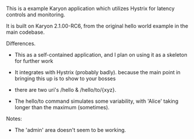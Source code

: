 This is a example Karyon application which utilizes Hystrix for latency controls and monitoring.

It is built on Karyon 2.1.00-RC6, from the original hello world example in the main codebase.

Differences.

* This as a self-contained application, and I plan on using it as a skeleton for further work

* It integrates with Hystrix (probably badly). because the main point in bringing this up is to show to your bosses

* there are two uri's /hello & /hello/to/{xyz}.

* The hello/to command simulates some variability, with 'Alice' taking longer than the maximum (sometimes).


Notes:

* The 'admin' area doesn't seem to be working.